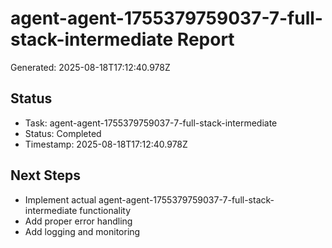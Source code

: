 # agent-agent-1755379759037-7-full-stack-intermediate Report

Generated: 2025-08-18T17:12:40.978Z

## Status
- Task: agent-agent-1755379759037-7-full-stack-intermediate
- Status: Completed
- Timestamp: 2025-08-18T17:12:40.978Z

## Next Steps
- Implement actual agent-agent-1755379759037-7-full-stack-intermediate functionality
- Add proper error handling
- Add logging and monitoring
